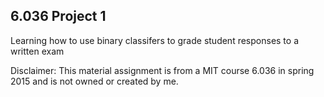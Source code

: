 6.036 Project 1
-------------------

Learning how to use binary classifers to grade student responses to a written exam

Disclaimer:
This material assignment is from a MIT course 6.036 in spring 2015 and is not owned or created by me.
